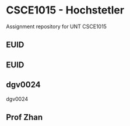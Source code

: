 # CSCE1015 - Hochstetler
Assignment repository for UNT CSCE1015
## EUID
## EUID
## dgv0024
dgv0024
## Prof Zhan
